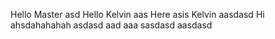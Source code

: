 Hello Master
asd
Hello
Kelvin
aas
Here asis Kelvin
aasdasd
Hi ahsdahahahah
asdasd
aad
aaa
sasdasd
aasdasd

